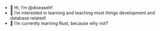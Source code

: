 - 👋 Hi, I’m @diseasehf
- 👀 I’m interested in learning and teaching most things development and database related!
- 🌱 I’m currently learning Rust, because why not?

<!---
diseasehf/diseasehf is a ✨ special ✨ repository because its `README.md` (this file) appears on your GitHub profile.
You can click the Preview link to take a look at your changes.
--->
